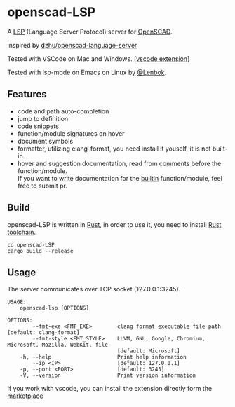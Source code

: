 openscad-LSP
========================

A [LSP](https://microsoft.github.io/language-server-protocol/) (Language Server Protocol) 
server for [OpenSCAD](https://openscad.org). 

inspired by [dzhu/openscad-language-server](https://github.com/dzhu/openscad-language-server)

Tested with VSCode on Mac and Windows. [[vscode extension]](https://github.com/Leathong/openscad-support-vscode)

Tested with lsp-mode on Emacs on Linux by [@Lenbok](https://github.com/Lenbok).

Features
--------

-   code and path auto-completion
-   jump to definition
-   code snippets
-   function/module signatures on hover
-   document symbols
-   formatter, utilizing clang-format, you need install it youself, it is not built-in.
-   hover and suggestion documentation, read from comments before the function/module.</br>
    If you want to write documentation for the [builtin](src/builtins.scad) function/module, feel free to submit pr.

Build
------------

openscad-LSP is written in [Rust](https://rust-lang.org), in order to use it, you need to
install [Rust toolchain](https://www.rust-lang.org/learn/get-started).


``` {.sh}
cd openscad-LSP
cargo build --release
```

Usage
-----

The server communicates over TCP socket (127.0.0.1:3245).

```
USAGE:
    openscad-lsp [OPTIONS]

OPTIONS:
        --fmt-exe <FMT_EXE>        clang format executable file path [default: clang-format]
        --fmt-style <FMT_STYLE>    LLVM, GNU, Google, Chromium, Microsoft, Mozilla, WebKit, file
                                   [default: Microsoft]
    -h, --help                     Print help information
        --ip <IP>                  [default: 127.0.0.1]
    -p, --port <PORT>              [default: 3245]
    -V, --version                  Print version information
```

If you work with vscode, you can install the extension directly form the [marketplace](https://marketplace.visualstudio.com/items?itemName=Leathong.openscad-language-support&ssr=false#overview)
